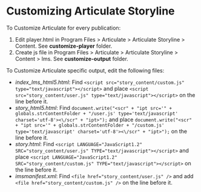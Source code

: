 Customizing Articulate Storyline
=================

To Customize Articulate for every publication:

1. Edit player.html in Program Files > Articulate > Articulate Storyline > Content. See __customize-player__ folder.
2. Create js file in Program Files > Articulate > Articulate Storyline > Content > lms. See __customize-output__ folder.

To Customize Articulate specific output, edit the following files:
  * _index_lms_html5.html_:
Find `<script src="story_content/custom.js" type="text/javascript"></script>` and place `<script src="story_content/user.js" type="text/javascript"></script>` on the line before it.
  * _story_html5.html_:
Find `document.write("<scr" + "ipt src='" + globals.strContentFolder + "/user.js' type='text/javascript' charset='utf-8'><\/scr" + "ipt>");` and place `document.write("<scr" + "ipt src='" + globals.strContentFolder + "/custom.js' type='text/javascript' charset='utf-8'><\/scr" + "ipt>");` on the line before it.
  * _story.html_:
Find `<script LANGUAGE="JavaScript1.2" SRC="story_content/user.js" TYPE="text/javascript"></script>` and place `<script LANGUAGE="JavaScript1.2" SRC="story_content/custom.js" TYPE="text/javascript"></script>` on the line before it.
  * _imsmanifest.xml_:
Find `<file href="story_content/user.js" />` and add `<file href="story_content/custom.js" />` on the line before it.